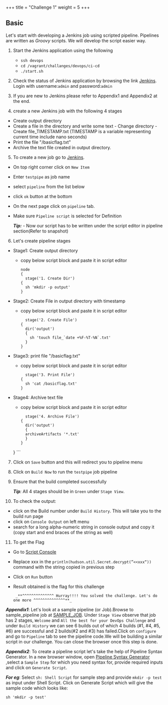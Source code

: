 +++
title = "Challenge 1"
weight = 5
+++

## Basic
Let's start with developing a Jenkins job using scripted pipeline. Pipelines are written as _Groovy_ scripts. We will develop the script easier way.

1. Start the Jenkins application using the following

    - `ssh devops`
    - `cd /vagrant/challanges/devops/ci-cd`
    - `./start.sh`

2. Check the status of Jenkins application by browsing the link [Jenkins](http://192.168.33.10/). Login with username:`admin` and password:`admin`

3. If you are new to Jenkins please refer to Appendix1 and Appendix2 at the end.

4. create a new Jenkins job with the following 4 stages

  - Create output directory
  - Create a file in the directory and write some text
        - Change directory
        - Create file_TIMESTAMP.txt (TIMESTAMP is a variable representing current time include nano seconds)
  - Print the file "/basicflag.txt"
  - Archive the text file created in output directory.

5. To create a new job go to [Jenkins](http://192.168.33.10/).
  - On top right corner click on `New Item`
  - Enter `testpipe` as job name
  - select `pipeline` from the list below
  - click `ok` button at the bottom
  - On the next page click on `pipeline` tab.
  - Make sure `Pipeline script` is selected for Definition

      _**Tip:**_
            - Now our script has to be written under the script editor in pipeline section(Refer to snapshot)

6. Let's create pipeline stages
  - Stage1: Create output directory
      - copy below script block and paste it in script editor

        ```
        node
        {
          stage('1. Create Dir')
        {
          sh 'mkdir -p output'
        }
        ```
  - Stage2: Create File in output directory with timestamp
      - copy below script block and paste it in script editor

        ```
          stage('2. Create File')
        {
          dir('output')
          {
            sh 'touch file_`date +%F-%T-%N`.txt'
          }
        }
        ```
  - Stage3: print file "/basicflag.txt"
      - copy below script block and paste it in script editor

        ```
          stage('3. Print File')
        {
          sh 'cat /basicflag.txt'
        }
        ```
  - Stage4: Archive text file
      - copy below script block and paste it in script editor

        ```
          stage('4. Archive File')
        {
          dir('output')
          {
          archiveArtifacts '*.txt'
          }
        }
      }
        ```

7. Click on `Save` button and this will redirect you to pipeline menu
8. Click on `Build Now` to run the `testpipe` job pipeline
9. Ensure that the build completed successfully

    _**Tip**:_ All 4 stages should be in `Green` under `Stage View`.
10. To check the output:
  - click on the Build number under `Build History`. This will take you to the build run page
  - click on `Console Output` on left menu
  - search for a long alpha-numeric string in console output and copy it (copy start and end braces of the string as well)

11. To get the Flag
  - Go to [Script Console](http://192.168.33.10/script)
  - Replace xxx in the `println(hudson.util.Secret.decrypt(”<<xxx“))` command with the string copied in previous step
  - Click on `Run` button
  - Result obtained is the flag for this challenge

         _**^^^^^^^^^^^^^^ Hurray!!!! You solved the challenge. Let's do one more ^^^^^^^^^^^^^^**_


_**Appendix1**_: Let's look at a sample pipeline (or Job).Browse to sample_pipeline job at [SAMPLE_JOB]( http://192.168.33.10/job/SAMPLE_PIPELINE/). Under `Stage View` observe that job has 2 stages, `Welcome` and `All the best for your DevOps Challenge` and under `Build History` we can see 6 builds out of which 4 builds (#1, #4, #5, #6) are successful and 2 builds(#2 and #3) has failed.Click on `configure` and go to `Pipeline` tab to see the pipeline code.We will be building a similar script in our challenge. You can close the browser once this step is done.

_**Appendix2**_: To create a pipeline script let's take the help of Pipeline Syntax Generator. In a new browser window, open [Pipeline Syntax Generator](http://192.168.33.10/job/SAMPLE_PIPELINE/pipeline-syntax/) ,select a `Sample Step` for which you need syntax for, provide required inputs and click on `Generate Script`.

 _**For eg**_: Select `sh: Shell Script` for sample step and provide `mkdir -p test` as input under Shell Script. Click on Generate Script which will give the sample code which looks like:
 ```
 sh 'mkdir -p test'
 ```

